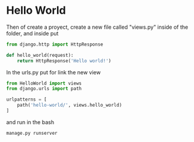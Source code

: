 # Hello World
Then of create a proyect, create a new file called "views.py" inside of the folder, and inside put

~~~python
from django.http import HttpResponse

def hello_world(request):
    return HttpResponse('Hello world!')
~~~

In the urls.py put for link the new view

~~~python
from HelloWorld import views
from django.urls import path

urlpatterns = [
    path('hello-world/', views.hello_world)
]
~~~

and run in the bash
~~~bash
manage.py runserver
~~~